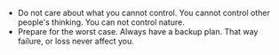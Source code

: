 - Do not care about what you cannot control. You cannot control other people's thinking. You can not control nature.
- Prepare for the worst case. Always have a backup plan. That way failure, or loss never affect you.